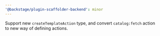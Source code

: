 ```yaml
---
'@backstage/plugin-scaffolder-backend': minor
---
```


Support new `createTemplateAction` type, and convert `catalog:fetch` action to new way of defining actions.
